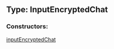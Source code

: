## Type: InputEncryptedChat  

### Constructors:

[inputEncryptedChat](../constructors/inputEncryptedChat.md)  

